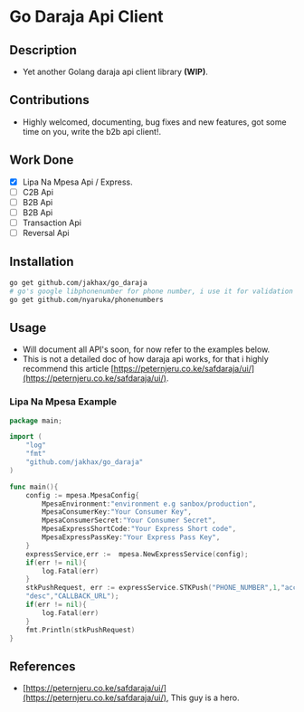 # Go Daraja Api Client
## Description
- Yet another Golang daraja api client library **(WIP)**.

## Contributions
- Highly welcomed, documenting, bug fixes and new features, got some time on you, write the b2b api client!.

## Work Done
- [x] Lipa Na Mpesa Api / Express.
- [ ] C2B Api
- [ ] B2B Api
- [ ] B2B Api
- [ ] Transaction Api
- [ ] Reversal Api

## Installation
```bash
go get github.com/jakhax/go_daraja
# go's google libphonenumber for phone number, i use it for validation
go get github.com/nyaruka/phonenumbers
```


## Usage
- Will document all API's soon, for now refer to the examples below.
- This is not a detailed doc of how daraja api works, for that i highly recommend this article [https://peternjeru.co.ke/safdaraja/ui/](https://peternjeru.co.ke/safdaraja/ui/).

### Lipa Na Mpesa Example
```go
package main;

import (
	"log"
	"fmt"
	"github.com/jakhax/go_daraja"
)

func main(){
	config := mpesa.MpesaConfig{
		MpesaEnvironment:"environment e.g sanbox/production",
		MpesaConsumerKey:"Your Consumer Key",
		MpesaConsumerSecret:"Your Consumer Secret",
		MpesaExpressShortCode:"Your Express Short code",
		MpesaExpressPassKey:"Your Express Pass Key",
	}
	expressService,err :=  mpesa.NewExpressService(config);
	if(err != nil){
		log.Fatal(err)
	}
	stkPushRequest, err := expressService.STKPush("PHONE_NUMBER",1,"account",
	"desc","CALLBACK_URL");
	if(err != nil){
		log.Fatal(err)
	}
	fmt.Println(stkPushRequest)
}
```


## References
- [https://peternjeru.co.ke/safdaraja/ui/](https://peternjeru.co.ke/safdaraja/ui/), This guy is a hero.

